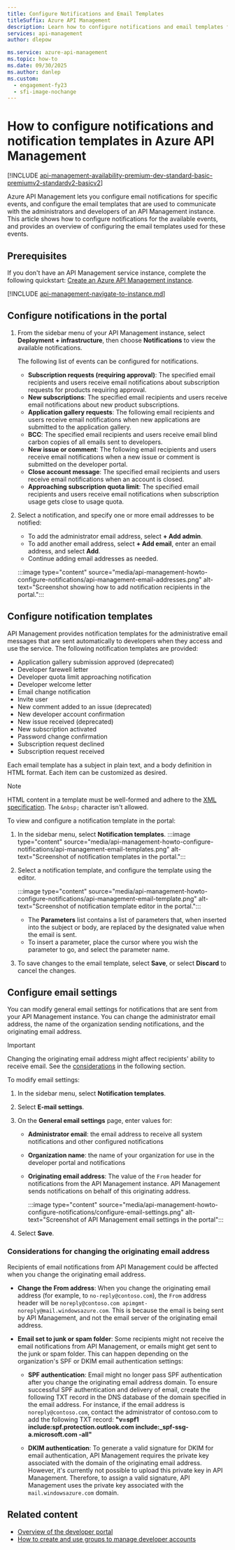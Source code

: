 ```yaml
---
title: Configure Notifications and Email Templates
titleSuffix: Azure API Management
description: Learn how to configure notifications and email templates for events in Azure API Management.
services: api-management
author: dlepow

ms.service: azure-api-management
ms.topic: how-to
ms.date: 09/30/2025
ms.author: danlep
ms.custom:
  - engagement-fy23
  - sfi-image-nochange
---
```


# How to configure notifications and notification templates in Azure API Management

[!INCLUDE [api-management-availability-premium-dev-standard-basic-premiumv2-standardv2-basicv2](../../includes/api-management-availability-premium-dev-standard-basic-premiumv2-standardv2-basicv2.md)]

Azure API Management lets you configure email notifications for specific events, and configure the email templates that are used to communicate with the administrators and developers of an API Management instance. This article shows how to configure notifications for the available events, and provides an overview of configuring the email templates used for these events.

## Prerequisites

If you don't have an API Management service instance, complete the following quickstart: [Create an Azure API Management instance](get-started-create-service-instance.md).

[!INCLUDE [api-management-navigate-to-instance.md](../../includes/api-management-navigate-to-instance.md)]

## <a name="publisher-notifications"> </a>Configure notifications in the portal

1. From the sidebar menu of your API Management instance, select **Deployment + infrastructure**, then choose **Notifications** to view the available notifications.

    The following list of events can be configured for notifications.

    - **Subscription requests (requiring approval)**: The specified email recipients and users receive email notifications about subscription requests for products requiring approval.
    - **New subscriptions**: The specified email recipients and users receive email notifications about new product subscriptions.
    - **Application gallery requests**: The following email recipients and users receive email notifications when new applications are submitted to the application gallery.
    - **BCC**: The specified email recipients and users receive email blind carbon copies of all emails sent to developers.
    - **New issue or comment**: The following email recipients and users receive email notifications when a new issue or comment is submitted on the developer portal.
    - **Close account message**: The specified email recipients and users receive email notifications when an account is closed.
    - **Approaching subscription quota limit**: The specified email recipients and users receive email notifications when subscription usage gets close to usage quota.

1. Select a notification, and specify one or more email addresses to be notified:
    * To add the administrator email address, select **+ Add admin**.
    * To add another email address, select **+ Add email**, enter an email address, and select **Add**. 
    * Continue adding email addresses as needed.

    :::image type="content" source="media/api-management-howto-configure-notifications/api-management-email-addresses.png" alt-text="Screenshot showing how to add notification recipients in the portal.":::

## <a name="email-templates"> </a>Configure notification templates

API Management provides notification templates for the administrative email messages that are sent automatically to developers when they access and use the service. The following notification templates are provided:

- Application gallery submission approved (deprecated) 
- Developer farewell letter
- Developer quota limit approaching notification
- Developer welcome letter
- Email change notification
- Invite user
- New comment added to an issue (deprecated) 
- New developer account confirmation
- New issue received (deprecated) 
- New subscription activated
- Password change confirmation
- Subscription request declined
- Subscription request received

Each email template has a subject in plain text, and a body definition in HTML format. Each item can be customized as desired.

> [!NOTE]
> HTML content in a template must be well-formed and adhere to the [XML specification](https://www.w3.org/XML/). The `&nbsp;` character isn't allowed.

To view and configure a notification template in the portal:

1. In the sidebar menu, select **Notification templates**.
    :::image type="content" source="media/api-management-howto-configure-notifications/api-management-email-templates.png" alt-text="Screenshot of notification templates in the portal.":::

1. Select a notification template, and configure the template using the editor.

    :::image type="content" source="media/api-management-howto-configure-notifications/api-management-email-template.png" alt-text="Screenshot of notification template editor in the portal.":::

    * The **Parameters** list contains a list of parameters that, when inserted into the subject or body, are replaced by the designated value when the email is sent.
    * To insert a parameter, place the cursor where you wish the parameter to go, and select the parameter name.

1. To save changes to the email template, select **Save**, or select **Discard** to cancel the changes.

## Configure email settings

You can modify general email settings for notifications that are sent from your API Management instance. You can change the administrator email address, the name of the organization sending notifications, and the originating email address. 

> [!IMPORTANT]
> Changing the originating email address might affect recipients' ability to receive email. See the [considerations](#considerations-for-changing-the-originating-email-address) in the following section.
> 
To modify email settings:

1. In the sidebar menu, select **Notification templates**.

1. Select **E-mail settings**.

1. On the **General email settings** page, enter values for:
    * **Administrator email**: the email address to receive all system notifications and other configured notifications
    * **Organization name**: the name of your organization for use in the developer portal and notifications 
    * **Originating email address**: The value of the `From` header for notifications from the API Management instance. API Management sends notifications on behalf of this originating address.

      :::image type="content" source="media/api-management-howto-configure-notifications/configure-email-settings.png" alt-text="Screenshot of API Management email settings in the portal":::

1. Select **Save**.

### Considerations for changing the originating email address

Recipients of email notifications from API Management could be affected when you change the originating email address.

* **Change the From address**: When you change the originating email address (for example, to `no-reply@contoso.com`), the `From` address header will be `noreply@contoso.com apimgmt-noreply@mail.windowsazure.com`. This is because the email is being sent by API Management, and not the email server of the originating email address.

* **Email set to junk or spam folder**: Some recipients might not receive the email notifications from API Management, or emails might get sent to the junk or spam folder. This can happen depending on the organization's SPF or DKIM email authentication settings:

    * **SPF authentication**: Email might no longer pass SPF authentication after you change the originating email address domain. To ensure successful SPF authentication and delivery of email, create the following TXT record in the DNS database of the domain specified in the email address. For instance, if the email address is `noreply@contoso.com`, contact the administrator of contoso.com to add the following TXT record: **"v=spf1 include:spf.protection.outlook.com include:_spf-ssg-a.microsoft.com -all"**

    * **DKIM authentication**: To generate a valid signature for DKIM for email authentication, API Management requires the private key associated with the domain of the originating email address. However, it's currently not possible to upload this private key in API Management. Therefore, to assign a valid signature, API Management uses the private key associated with the `mail.windowsazure.com` domain.

## Related content

* [Overview of the developer portal](api-management-howto-developer-portal.md)
* [How to create and use groups to manage developer accounts](api-management-howto-create-groups.md)
